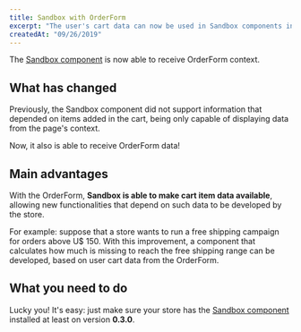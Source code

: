 ```yaml
---
title: Sandbox with OrderForm
excerpt: "The user's cart data can now be used in Sandbox components in a fast and simple way."
createdAt: "09/26/2019"
---
```


The [Sandbox component](https://vtex.io/docs/components/all/vtex.sandbox/) is now able to receive OrderForm context.

## What has changed

Previously, the Sandbox component did not support information that depended on items added in the cart, being only capable of displaying data from the page's context.

Now, it also is able to receive OrderForm data!

## Main advantages

With the OrderForm, **Sandbox is able to make cart item data available**, allowing new functionalities that depend on such data to be developed by the store.

For example: suppose that a store wants to run a free shipping campaign for orders above U$ 150. With this improvement, a component that calculates how much is missing to reach the free shipping range can be developed, based on user cart data from the OrderForm. 

## What you need to do 

Lucky you! It's easy: just make sure your store has the [Sandbox component](https://vtex.io/docs/components/all/vtex.sandbox/) installed at least on version **0.3.0**.
